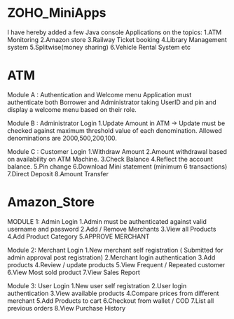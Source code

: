 # ZOHO_MiniApps

I have hereby added a few Java console Applications on the topics:
1.ATM Monitoring
2.Amazon store
3.Railway Ticket booking 
4.Library Management system
5.Splitwise(money sharing) 
6.Vehicle Rental System etc

# ATM

Module A : Authentication and Welcome menu 
Application must authenticate both Borrower and Administrator taking UserID and pin and display a welcome menu based on their role. 

Module B : Administrator Login
1.Update Amount in ATM -> Update must be checked against maximum threshold value of each denomination. Allowed denominations are 2000,500,200,100.

Module C : Customer Login
1.Withdraw Amount
2.Amount withdrawal based on availability on ATM Machine.
3.Check Balance
4.Reflect the account balance.
5.Pin change
6.Download Mini statement (minimum 6 transactions)
7.Direct Deposit
8.Amount Transfer

# Amazon_Store

MODULE 1: Admin Login
1.Admin must be authenticated against valid username and password
2.Add / Remove Merchants
3.View all Products
4.Add Product Category
5.APPROVE MERCHANT

Module 2: Merchant Login
1.New merchant self registration ( Submitted for admin approval post registration)
2.Merchant login authentication
3.Add products
4.Review / update products
5.View Frequent / Repeated customer
6.View Most sold product
7.View Sales Report

Module 3: User Login
1.New user self registration
2.User login authentication
3.View available products
4.Compare prices from different merchant
5.Add Products to cart
6.Checkout from wallet / COD
7.List all previous orders
8.View Purchase History

